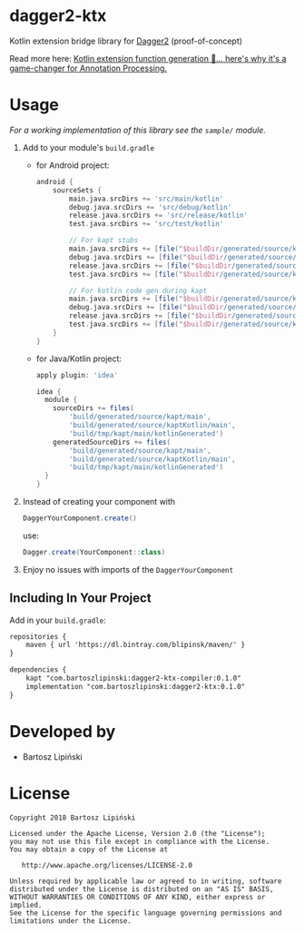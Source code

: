 dagger2-ktx
===============

Kotlin extension bridge library for [Dagger2](https://github.com/google/dagger) (proof-of-concept)

Read more here: [Kotlin extension function generation 🚀… here's why it's a game-changer for Annotation Processing.](https://medium.com/@blipinsk/kotlin-extension-methods-generation-15b5e6499dc8)

Usage
=====
*For a working implementation of this library see the `sample/` module.*

 1. Add to your module's `build.gradle`

     * for Android project:

         ```groovy
         android {
             sourceSets {
                 main.java.srcDirs += 'src/main/kotlin'
                 debug.java.srcDirs += 'src/debug/kotlin'
                 release.java.srcDirs += 'src/release/kotlin'
                 test.java.srcDirs += 'src/test/kotlin'

                 // For kapt stubs
                 main.java.srcDirs += [file("$buildDir/generated/source/kapt/main")]
                 debug.java.srcDirs += [file("$buildDir/generated/source/kapt/debug")]
                 release.java.srcDirs += [file("$buildDir/generated/source/kapt/release")]
                 test.java.srcDirs += [file("$buildDir/generated/source/kapt/test")]

                 // For kotlin code gen during kapt
                 main.java.srcDirs += [file("$buildDir/generated/source/kaptKotlin/main")]
                 debug.java.srcDirs += [file("$buildDir/generated/source/kaptKotlin/debug")]
                 release.java.srcDirs += [file("$buildDir/generated/source/kaptKotlin/release")]
                 test.java.srcDirs += [file("$buildDir/generated/source/kaptKotlin/test")]
             }
         }
         ```

     * for Java/Kotlin project:

         ```groovy
         apply plugin: 'idea'

         idea {
           module {
             sourceDirs += files(
                 'build/generated/source/kapt/main',
                 'build/generated/source/kaptKotlin/main',
                 'build/tmp/kapt/main/kotlinGenerated')
             generatedSourceDirs += files(
                 'build/generated/source/kapt/main',
                 'build/generated/source/kaptKotlin/main',
                 'build/tmp/kapt/main/kotlinGenerated')
           }
         }
         ```


 2. Instead of creating your component with

     ```java
     DaggerYourComponent.create()
     ```

     use:

     ```java
     Dagger.create(YourComponent::class)
     ```

 3. Enjoy no issues with imports of the `DaggerYourComponent`

Including In Your Project
-------------------------
Add in your `build.gradle`:
```xml
repositories {
    maven { url 'https://dl.bintray.com/blipinsk/maven/' }
}

dependencies {
    kapt "com.bartoszlipinski:dagger2-ktx-compiler:0.1.0"
    implementation "com.bartoszlipinski:dagger2-ktx:0.1.0"
}
```

Developed by
============
 * Bartosz Lipiński

License
=======

    Copyright 2018 Bartosz Lipiński
    
    Licensed under the Apache License, Version 2.0 (the "License");
    you may not use this file except in compliance with the License.
    You may obtain a copy of the License at

       http://www.apache.org/licenses/LICENSE-2.0

    Unless required by applicable law or agreed to in writing, software
    distributed under the License is distributed on an "AS IS" BASIS,
    WITHOUT WARRANTIES OR CONDITIONS OF ANY KIND, either express or implied.
    See the License for the specific language governing permissions and
    limitations under the License.